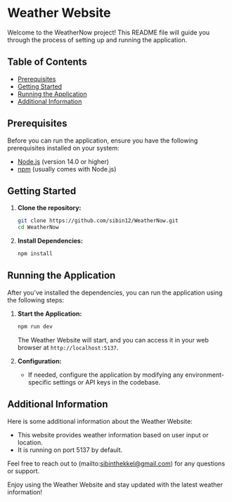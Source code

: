 # Weather Website

Welcome to the WeatherNow project! This README file will guide you through the process of setting up and running the application.

## Table of Contents

- [Prerequisites](#prerequisites)
- [Getting Started](#getting-started)
- [Running the Application](#running-the-application)
- [Additional Information](#additional-information)

## Prerequisites

Before you can run the application, ensure you have the following prerequisites installed on your system:

- [Node.js](https://nodejs.org/) (version 14.0 or higher)
- [npm](https://www.npmjs.com/) (usually comes with Node.js)

## Getting Started

1. **Clone the repository:**

    ```bash
    git clone https://github.com/sibin12/WeatherNow.git
    cd WeatherNow
    ```

2. **Install Dependencies:**

    ```bash
    npm install
    ```

## Running the Application

After you've installed the dependencies, you can run the application using the following steps:

1. **Start the Application:**

    ```bash
    npm run dev
    ```

    The Weather Website will start, and you can access it in your web browser at `http://localhost:5137`.

2. **Configuration:**

    - If needed, configure the application by modifying any environment-specific settings or API keys in the codebase.

## Additional Information

Here is some additional information about the Weather Website:

- This website provides weather information based on user input or location.
- It is running on port 5137 by default.

Feel free to reach out to (mailto:sibinthekkel@gmail.com) for any questions or support.

Enjoy using the Weather Website and stay updated with the latest weather information!
